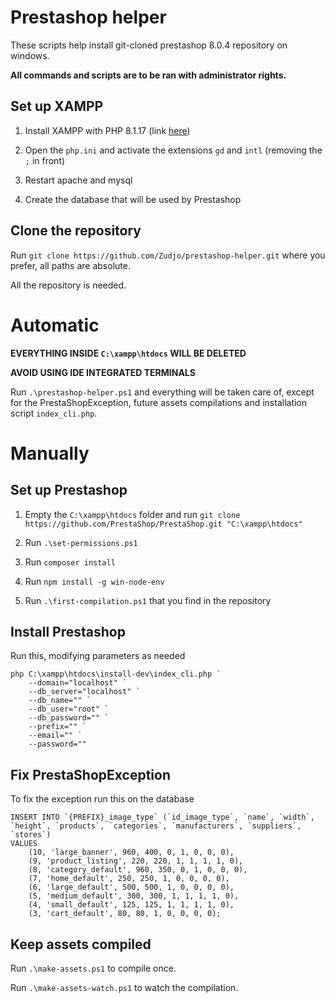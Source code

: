 # Prestashop helper

These scripts help install git-cloned prestashop 8.0.4 repository on windows.

**All commands and scripts are to be ran with administrator rights.**

## Set up XAMPP

1. Install XAMPP with PHP 8.1.17 (link [here](https://sourceforge.net/projects/xampp/files/XAMPP%20Windows/8.1.17/xampp-windows-x64-8.1.17-0-VS16-installer.exe))

2. Open the `php.ini` and activate the extensions `gd` and `intl` (removing the `;` in front)

3. Restart apache and mysql

4. Create the database that will be used by Prestashop

## Clone the repository

Run `git clone https://github.com/Zudjo/prestashop-helper.git` where you prefer, all paths are absolute.

All the repository is needed.

# Automatic

**EVERYTHING INSIDE `C:\xampp\htdocs` WILL BE DELETED**

**AVOID USING IDE INTEGRATED TERMINALS**

Run `.\prestashop-helper.ps1` and everything will be taken care of, except for the PrestaShopException, future assets compilations and installation script `index_cli.php`.

# Manually

## Set up Prestashop

1. Empty the `C:\xampp\htdocs` folder and run `git clone https://github.com/PrestaShop/PrestaShop.git "C:\xampp\htdocs"`

2. Run `.\set-permissions.ps1`

3. Run `composer install`

4. Run `npm install -g win-node-env`

5. Run `.\first-compilation.ps1` that you find in the repository

## Install Prestashop

Run this, modifying parameters as needed

```
php C:\xampp\htdocs\install-dev\index_cli.php `
	--domain="localhost" `
	--db_server="localhost" `
	--db_name="" `
	--db_user="root" `
	--db_password="" `
	--prefix="" `
	--email="" `
	--password=""
```

## Fix PrestaShopException

To fix the exception run this on the database

```
INSERT INTO `{PREFIX}_image_type` (`id_image_type`, `name`, `width`, `height`, `products`, `categories`, `manufacturers`, `suppliers`, `stores`)
VALUES
	(10, 'large_banner', 960, 400, 0, 1, 0, 0, 0),
	(9, 'product_listing', 220, 220, 1, 1, 1, 1, 0),
	(8, 'category_default', 960, 350, 0, 1, 0, 0, 0),
	(7, 'home_default', 250, 250, 1, 0, 0, 0, 0),
	(6, 'large_default', 500, 500, 1, 0, 0, 0, 0),
	(5, 'medium_default', 300, 300, 1, 1, 1, 1, 0),
	(4, 'small_default', 125, 125, 1, 1, 1, 1, 0),
	(3, 'cart_default', 80, 80, 1, 0, 0, 0, 0);

```

## Keep assets compiled

Run `.\make-assets.ps1` to compile once.

Run `.\make-assets-watch.ps1` to watch the compilation.